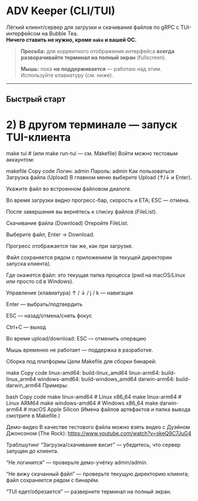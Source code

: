 # ADV Keeper (CLI/TUI)

Лёгкий клиент/сервер для загрузки и скачивания файлов по gRPC с TUI-интерфейсом на Bubble Tea.  
**Ничего ставить не нужно, кроме `make` и вашей ОС.**

> **Просьба:** для корректного отображения интерфейса **всегда разворачивайте терминал на полный экран** (fullscreen).
>
> **Мышь:** пока **не поддерживается** — работаю над этим. Используйте клавиатуру (см. ниже).

---

## Быстрый старт

# 2) В другом терминале — запуск TUI-клиента
make tui      # (или make run-tui — см. Makefile)
Войти можно тестовым аккаунтом:

makefile
Copy code
Логин:  admin
Пароль: admin
Как пользоваться
Загрузка файла (Upload)
В главном меню выберите Upload (↑/↓ и Enter).

Укажите файл во встроенном файловом диалоге.

Во время загрузки видно прогресс-бар, скорость и ETA; ESC — отмена.

После завершения вы вернётесь к списку файлов (FileList).

Скачивание файла (Download)
Откройте FileList.

Выберите файл, Enter → Download.

Прогресс отображается так же, как при загрузке.

Файл сохраняется рядом с приложением (в текущей директории запуска клиента).

Где окажется файл: это текущая папка процесса (pwd на macOS/Linux или просто cd в Windows).

Управление (клавиатура)
↑ / ↓ / j / k — навигация

Enter — выбрать/подтвердить

ESC — назад/отмена/снять фокус

Ctrl+C — выход

Во время upload/download: ESC — отменить операцию

Мышь временно не работает — поддержка в разработке.

Сборка под платформы
Цели Makefile для сборки бинарей:

make
Copy code
linux-amd64:    build-linux_amd64
linux-arm64:    build-linux_arm64
windows-amd64:  build-windows_amd64
darwin-arm64:   build-darwin_arm64
Примеры:

bash
Copy code
make linux-amd64     # Linux x86_64
make linux-arm64     # Linux ARM64
make windows-amd64   # Windows x86_64
make darwin-arm64    # macOS Apple Silicon
(Имена файлов артефактов и папка вывода смотрите в Makefile.)

Демо-видео
В качестве тестового файла можно взять видео с Дуэйном Джонсоном (The Rock):
https://www.youtube.com/watch?v=skeQ9C7JuG4

Траблшутинг
“Загрузка/скачивание висит” — убедитесь, что сервер запущен до клиента.

“Не логинится” — проверьте демо-учётку admin/admin.

“Не вижу скачанный файл” — проверьте текущую директорию клиента; файл сохраняется рядом с бинарём.

“TUI едет/обрезается” — разверните терминал на полный экран.
